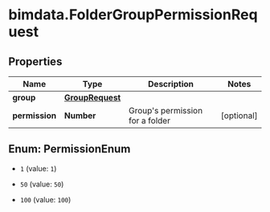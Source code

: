 # bimdata.FolderGroupPermissionRequest

## Properties

Name | Type | Description | Notes
------------ | ------------- | ------------- | -------------
**group** | [**GroupRequest**](GroupRequest.md) |  | 
**permission** | **Number** | Group&#39;s permission for a folder | [optional] 



## Enum: PermissionEnum


* `1` (value: `1`)

* `50` (value: `50`)

* `100` (value: `100`)




